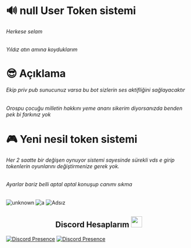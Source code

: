# 🔊 null User Token sistemi
######  Herkese selam
######  Yıldız atın amına koyduklarım

# 😎 Açıklama

###### Ekip priv pub sunucunuz varsa bu bot sizlerin ses aktifliğini sağlayacaktır 
###### Orospu çocuğu milletin hakkını yeme ananı sikerim diyorsanızda benden pek bi farkınız yok

# 🎮 Yeni nesil token sistemi

###### Her 2 saatte bir değişen oynuyor sistemi sayesinde sürekli vds e girip tokenlerin oyunlarını değiştirmenize gerek yok.
###### Ayarlar bariz belli aptal aptal konuşup canımı sıkma 

![unknown](https://user-images.githubusercontent.com/60463845/151648850-21f54ab9-e7fe-411d-871c-e48acd6788ab.png)
![a](https://user-images.githubusercontent.com/60463845/151648852-dad7ff5b-1a11-4626-bf45-68c2226d5153.png)
![Adsız](https://user-images.githubusercontent.com/60463845/151648833-61811f71-ac07-4557-a2f8-acd330d081e6.png)

 

<h2 align="center">Discord Hesaplarım <img src="https://raw.githubusercontent.com/iampavangandhi/iampavangandhi/master/gifs/Hi.gif" width="30px"> </h2>

[![Discord Presence](https://lanyard-profile-readme.vercel.app/api/311625016276025364?hideDiscrim=true)](https://discord.com/users/311625016276025364)
[![Discord Presence](https://lanyard-profile-readme.vercel.app/api/770307586477522964?hideDiscrim=true)](https://discord.com/users/770307586477522964)
